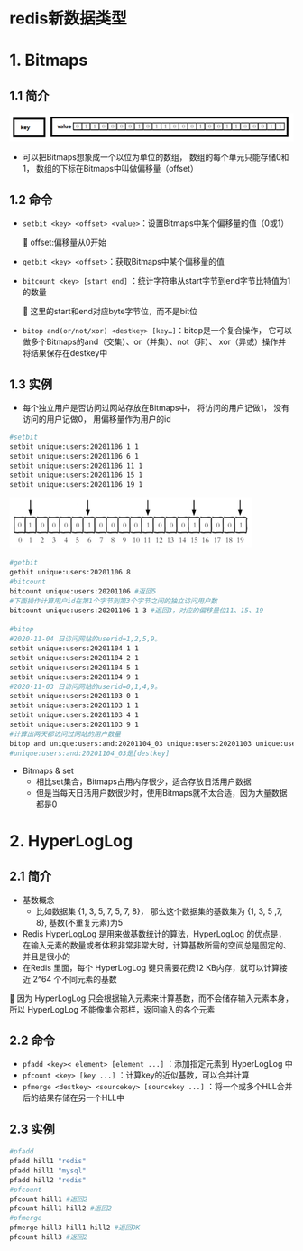 # redis新数据类型

# 1. Bitmaps

## 1.1 简介

![Untitled](redis%E6%96%B0%E6%95%B0%E6%8D%AE%E7%B1%BB%E5%9E%8B%200283eaf46b524244b24bad15862290c5/Untitled.png)

- 可以把Bitmaps想象成一个以位为单位的数组， 数组的每个单元只能存储0和1， 数组的下标在Bitmaps中叫做偏移量（offset）

## 1.2 命令

- `setbit <key> <offset> <value>`：设置Bitmaps中某个偏移量的值（0或1）
    
    <aside>
    📢 offset:偏移量从0开始
    
    </aside>
    
- `getbit <key> <offset>`：获取Bitmaps中某个偏移量的值
- `bitcount <key> [start end]` ：统计字符串从start字节到end字节比特值为1的数量
    
    <aside>
    📢 这里的start和end对应byte字节位，而不是bit位
    
    </aside>
    
- `bitop and(or/not/xor) <destkey> [key…]`：bitop是一个复合操作， 它可以做多个Bitmaps的and（交集）、or（并集）、not（非）、 xor（异或）操作并将结果保存在destkey中

## 1.3 实例

- 每个独立用户是否访问过网站存放在Bitmaps中， 将访问的用户记做1， 没有访问的用户记做0， 用偏移量作为用户的id

```bash
#setbit
setbit unique:users:20201106 1 1
setbit unique:users:20201106 6 1
setbit unique:users:20201106 11 1
setbit unique:users:20201106 15 1
setbit unique:users:20201106 19 1
```

![Untitled](redis%E6%96%B0%E6%95%B0%E6%8D%AE%E7%B1%BB%E5%9E%8B%200283eaf46b524244b24bad15862290c5/Untitled%201.png)

```bash
#getbit
getbit unique:users:20201106 8 
#bitcount
bitcount unique:users:20201106 #返回5
#下面操作计算用户id在第1个字节到第3个字节之间的独立访问用户数
bitcount unique:users:20201106 1 3 #返回3，对应的偏移量位11、15、19

#bitop
#2020-11-04 日访问网站的userid=1,2,5,9。
setbit unique:users:20201104 1 1
setbit unique:users:20201104 2 1
setbit unique:users:20201104 5 1
setbit unique:users:20201104 9 1
#2020-11-03 日访问网站的userid=0,1,4,9。
setbit unique:users:20201103 0 1
setbit unique:users:20201103 1 1
setbit unique:users:20201103 4 1
setbit unique:users:20201103 9 1
#计算出两天都访问过网站的用户数量
bitop and unique:users:and:20201104_03 unique:users:20201103 unique:users:20201104
#unique:users:and:20201104_03是[destkey]
```

- Bitmaps & set
    - 相比set集合，Bitmaps占用内存很少，适合存放日活用户数据
    - 但是当每天日活用户数很少时，使用Bitmaps就不太合适，因为大量数据都是0

# 2. **HyperLogLog**

## 2.1 简介

- 基数概念
    - 比如数据集 {1, 3, 5, 7, 5, 7, 8}， 那么这个数据集的基数集为 {1, 3, 5 ,7, 8}, 基数(不重复元素)为5
- Redis HyperLogLog 是用来做基数统计的算法，HyperLogLog 的优点是，在输入元素的数量或者体积非常非常大时，计算基数所需的空间总是固定的、并且是很小的
- 在Redis 里面，每个 HyperLogLog 键只需要花费12 KB内存，就可以计算接近 2^64 个不同元素的基数

<aside>
📢 因为 HyperLogLog 只会根据输入元素来计算基数，而不会储存输入元素本身，所以 HyperLogLog 不能像集合那样，返回输入的各个元素

</aside>

## 2.2 命令

- `pfadd <key>< element> [element ...]` ：添加指定元素到 HyperLogLog 中
- `pfcount <key> [key ...]` ：计算key的近似基数，可以合并计算
- `pfmerge <destkey> <sourcekey> [sourcekey ...]` ：将一个或多个HLL合并后的结果存储在另一个HLL中

## 2.3 实例

```bash
#pfadd
pfadd hill1 "redis"
pfadd hill1 "mysql"
pfadd hill2 "redis"
#pfcount
pfcount hill1 #返回2
pfcount hill1 hill2 #返回2
#pfmerge
pfmerge hill3 hill1 hill2 #返回OK
pfcount hill3 #返回2
```